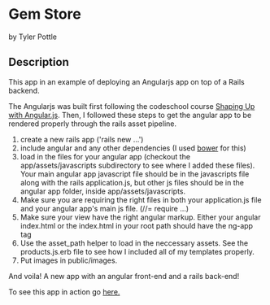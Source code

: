 # Gem Store

by Tyler Pottle

## Description

This app in an example of deploying an Angularjs app on top of a Rails
backend.

The Angularjs was built first following the codeschool course
[Shaping Up with Angular.js](https://www.codeschool.com/courses/shaping-up-with-angular-js).
Then, I followed these steps to get the angular app to be rendered properly
through the rails asset pipeline.

1. create a new rails app ('rails new ...')
2. include angular and any other dependencies (I used [bower](bower.io) for this)
3. load in the files for your angular app (checkout the app/assets/javascripts subdirectory to see where I added these files).  Your main angular app javascript file should be in the javascripts file along with the rails application.js, but other js files should be in the angular app folder, inside app/assets/javascripts.
4. Make sure you are requiring the right files in both your application.js file and your angular app's main js file.  (//= require ...)
5. Make sure your view have the right angular markup.  Either your angular index.html or the index.html in your root path should have the ng-app tag
6. Use the asset_path helper to load in the neccessary assets.  See the products.js.erb file to see how I included all of my templates properly.
7. Put images in public/images.

And voila!  A new app with an angular front-end and a rails back-end!


To see this app in action go [here.](tylers-gemstore.herokuapp.com)
